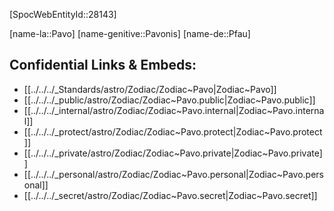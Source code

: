﻿---
confidential: public
isDeleted: false
isReadOnly: false
tags:
- astro/Zodiac
type: Zodiac
---

[SpocWebEntityId::28143]



[name-la::Pavo]
[name-genitive::Pavonis]
[name-de::Pfau]


## Confidential Links & Embeds: 
- [[../../../_Standards/astro/Zodiac/Zodiac~Pavo|Zodiac~Pavo]] 
- [[../../../_public/astro/Zodiac/Zodiac~Pavo.public|Zodiac~Pavo.public]] 
- [[../../../_internal/astro/Zodiac/Zodiac~Pavo.internal|Zodiac~Pavo.internal]] 
- [[../../../_protect/astro/Zodiac/Zodiac~Pavo.protect|Zodiac~Pavo.protect]] 
- [[../../../_private/astro/Zodiac/Zodiac~Pavo.private|Zodiac~Pavo.private]] 
- [[../../../_personal/astro/Zodiac/Zodiac~Pavo.personal|Zodiac~Pavo.personal]] 
- [[../../../_secret/astro/Zodiac/Zodiac~Pavo.secret|Zodiac~Pavo.secret]] 
